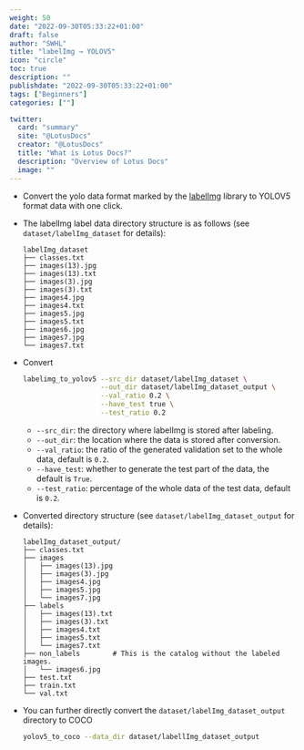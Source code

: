 ```yaml
---
weight: 50
date: "2022-09-30T05:33:22+01:00"
draft: false
author: "SWHL"
title: "labelImg → YOLOV5"
icon: "circle"
toc: true
description: ""
publishdate: "2022-09-30T05:33:22+01:00"
tags: ["Beginners"]
categories: [""]

twitter:
  card: "summary"
  site: "@LotusDocs"
  creator: "@LotusDocs"
  title: "What is Lotus Docs?"
  description: "Overview of Lotus Docs"
  image: ""
---
```



- Convert the yolo data format marked by the [labelImg](https://github.com/tzutalin/labelImg) library to YOLOV5 format data with one click.
- The labelImg label data directory structure is as follows (see `dataset/labelImg_dataset` for details):
    ````text
    labelImg_dataset
    ├── classes.txt
    ├── images(13).jpg
    ├── images(13).txt
    ├── images(3).jpg
    ├── images(3).txt
    ├── images4.jpg
    ├── images4.txt
    ├── images5.jpg
    ├── images5.txt
    ├── images6.jpg
    ├── images7.jpg
    └── images7.txt
    ````
- Convert
    ```bash
    labelimg_to_yolov5 --src_dir dataset/labelImg_dataset \
                       --out_dir dataset/labelImg_dataset_output \
                       --val_ratio 0.2 \
                       --have_test true \
                       --test_ratio 0.2
    ```
    - `--src_dir`: the directory where labelImg is stored after labeling.
    - `--out_dir`: the location where the data is stored after conversion.
    - `--val_ratio`: the ratio of the generated validation set to the whole data, default is `0.2`.
    - `--have_test`: whether to generate the test part of the data, the default is `True`.
    - `--test_ratio`: percentage of the whole data of the test data, default is `0.2`.

- Converted directory structure (see `dataset/labelImg_dataset_output` for details):
    ````text
    labelImg_dataset_output/
    ├── classes.txt
    ├── images
    │   ├── images(13).jpg
    │   ├── images(3).jpg
    │   ├── images4.jpg
    │   ├── images5.jpg
    │   └── images7.jpg
    ├── labels
    │   ├── images(13).txt
    │   ├── images(3).txt
    │   ├── images4.txt
    │   ├── images5.txt
    │   └── images7.txt
    ├── non_labels        # This is the catalog without the labeled images.
    │   └── images6.jpg
    ├── test.txt
    ├── train.txt
    └── val.txt
    ````
- You can further directly convert the `dataset/labelImg_dataset_output` directory to COCO
    ```bash
    yolov5_to_coco --data_dir dataset/labellImg_dataset_output
    ````
